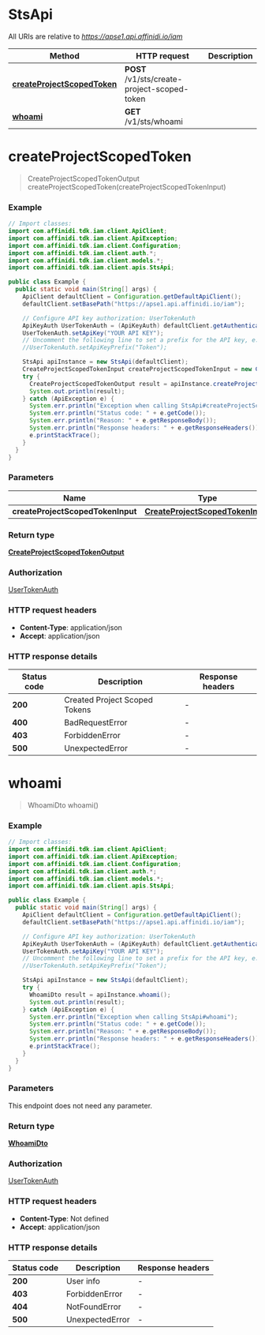 # StsApi

All URIs are relative to *https://apse1.api.affinidi.io/iam*

| Method                                                             | HTTP request                                 | Description |
| ------------------------------------------------------------------ | -------------------------------------------- | ----------- |
| [**createProjectScopedToken**](StsApi.md#createProjectScopedToken) | **POST** /v1/sts/create-project-scoped-token |             |
| [**whoami**](StsApi.md#whoami)                                     | **GET** /v1/sts/whoami                       |             |

<a id="createProjectScopedToken"></a>

# **createProjectScopedToken**

> CreateProjectScopedTokenOutput createProjectScopedToken(createProjectScopedTokenInput)

### Example

```java
// Import classes:
import com.affinidi.tdk.iam.client.ApiClient;
import com.affinidi.tdk.iam.client.ApiException;
import com.affinidi.tdk.iam.client.Configuration;
import com.affinidi.tdk.iam.client.auth.*;
import com.affinidi.tdk.iam.client.models.*;
import com.affinidi.tdk.iam.client.apis.StsApi;

public class Example {
  public static void main(String[] args) {
    ApiClient defaultClient = Configuration.getDefaultApiClient();
    defaultClient.setBasePath("https://apse1.api.affinidi.io/iam");

    // Configure API key authorization: UserTokenAuth
    ApiKeyAuth UserTokenAuth = (ApiKeyAuth) defaultClient.getAuthentication("UserTokenAuth");
    UserTokenAuth.setApiKey("YOUR API KEY");
    // Uncomment the following line to set a prefix for the API key, e.g. "Token" (defaults to null)
    //UserTokenAuth.setApiKeyPrefix("Token");

    StsApi apiInstance = new StsApi(defaultClient);
    CreateProjectScopedTokenInput createProjectScopedTokenInput = new CreateProjectScopedTokenInput(); // CreateProjectScopedTokenInput | CreateProjectScopedToken
    try {
      CreateProjectScopedTokenOutput result = apiInstance.createProjectScopedToken(createProjectScopedTokenInput);
      System.out.println(result);
    } catch (ApiException e) {
      System.err.println("Exception when calling StsApi#createProjectScopedToken");
      System.err.println("Status code: " + e.getCode());
      System.err.println("Reason: " + e.getResponseBody());
      System.err.println("Response headers: " + e.getResponseHeaders());
      e.printStackTrace();
    }
  }
}
```

### Parameters

| Name                              | Type                                                                  | Description              | Notes |
| --------------------------------- | --------------------------------------------------------------------- | ------------------------ | ----- |
| **createProjectScopedTokenInput** | [**CreateProjectScopedTokenInput**](CreateProjectScopedTokenInput.md) | CreateProjectScopedToken |       |

### Return type

[**CreateProjectScopedTokenOutput**](CreateProjectScopedTokenOutput.md)

### Authorization

[UserTokenAuth](../README.md#UserTokenAuth)

### HTTP request headers

- **Content-Type**: application/json
- **Accept**: application/json

### HTTP response details

| Status code | Description                   | Response headers |
| ----------- | ----------------------------- | ---------------- |
| **200**     | Created Project Scoped Tokens | -                |
| **400**     | BadRequestError               | -                |
| **403**     | ForbiddenError                | -                |
| **500**     | UnexpectedError               | -                |

<a id="whoami"></a>

# **whoami**

> WhoamiDto whoami()

### Example

```java
// Import classes:
import com.affinidi.tdk.iam.client.ApiClient;
import com.affinidi.tdk.iam.client.ApiException;
import com.affinidi.tdk.iam.client.Configuration;
import com.affinidi.tdk.iam.client.auth.*;
import com.affinidi.tdk.iam.client.models.*;
import com.affinidi.tdk.iam.client.apis.StsApi;

public class Example {
  public static void main(String[] args) {
    ApiClient defaultClient = Configuration.getDefaultApiClient();
    defaultClient.setBasePath("https://apse1.api.affinidi.io/iam");

    // Configure API key authorization: UserTokenAuth
    ApiKeyAuth UserTokenAuth = (ApiKeyAuth) defaultClient.getAuthentication("UserTokenAuth");
    UserTokenAuth.setApiKey("YOUR API KEY");
    // Uncomment the following line to set a prefix for the API key, e.g. "Token" (defaults to null)
    //UserTokenAuth.setApiKeyPrefix("Token");

    StsApi apiInstance = new StsApi(defaultClient);
    try {
      WhoamiDto result = apiInstance.whoami();
      System.out.println(result);
    } catch (ApiException e) {
      System.err.println("Exception when calling StsApi#whoami");
      System.err.println("Status code: " + e.getCode());
      System.err.println("Reason: " + e.getResponseBody());
      System.err.println("Response headers: " + e.getResponseHeaders());
      e.printStackTrace();
    }
  }
}
```

### Parameters

This endpoint does not need any parameter.

### Return type

[**WhoamiDto**](WhoamiDto.md)

### Authorization

[UserTokenAuth](../README.md#UserTokenAuth)

### HTTP request headers

- **Content-Type**: Not defined
- **Accept**: application/json

### HTTP response details

| Status code | Description     | Response headers |
| ----------- | --------------- | ---------------- |
| **200**     | User info       | -                |
| **403**     | ForbiddenError  | -                |
| **404**     | NotFoundError   | -                |
| **500**     | UnexpectedError | -                |
